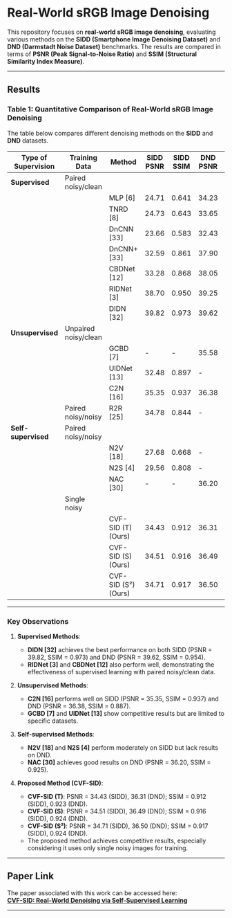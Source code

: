# **Real-World sRGB Image Denoising**

This repository focuses on **real-world sRGB image denoising**, evaluating various methods on the **SIDD (Smartphone Image Denoising Dataset)** and **DND (Darmstadt Noise Dataset)** benchmarks. The results are compared in terms of **PSNR (Peak Signal-to-Noise Ratio)** and **SSIM (Structural Similarity Index Measure)**.

---

## **Results**

### **Table 1: Quantitative Comparison of Real-World sRGB Image Denoising**
The table below compares different denoising methods on the **SIDD** and **DND** datasets.

| Type of Supervision | Training Data          | Method               | SIDD PSNR | SIDD SSIM | DND PSNR | DND SSIM |
|---------------------|------------------------|----------------------|-----------|-----------|----------|----------|
| **Supervised**      | Paired noisy/clean     |                      |           |           |          |          |
|                     |                        | MLP [6]              | 24.71     | 0.641     | 34.23    | 0.833    |
|                     |                        | TNRD [8]             | 24.73     | 0.643     | 33.65    | 0.830    |
|                     |                        | DnCNN [33]           | 23.66     | 0.583     | 32.43    | 0.790    |
|                     |                        | DnCNN+ [33]          | 32.59     | 0.861     | 37.90    | 0.943    |
|                     |                        | CBDNet [12]          | 33.28     | 0.868     | 38.05    | 0.942    |
|                     |                        | RIDNet [3]           | 38.70     | 0.950     | 39.25    | 0.952    |
|                     |                        | DIDN [32]            | 39.82     | 0.973     | 39.62    | 0.954    |
| **Unsupervised**    | Unpaired noisy/clean   |                      |           |           |          |          |
|                     |                        | GCBD [7]             | -         | -         | 35.58    | 0.922    |
|                     |                        | UIDNet [13]          | 32.48     | 0.897     | -        | -        |
|                     |                        | C2N [16]             | 35.35     | 0.937     | 36.38    | 0.887    |
|                     | Paired noisy/noisy     | R2R [25]             | 34.78     | 0.844     | -        | -        |
| **Self-supervised** | Paired noisy/noisy     |                      |           |           |          |          |
|                     |                        | N2V [18]             | 27.68     | 0.668     | -        | -        |
|                     |                        | N2S [4]              | 29.56     | 0.808     | -        | -        |
|                     |                        | NAC [30]             | -         | -         | 36.20    | 0.925    |
|                     | Single noisy           |                      |           |           |          |          |
|                     |                        | CVF-SID (T) (Ours)   | 34.43     | 0.912     | 36.31    | 0.923    |
|                     |                        | CVF-SID (S) (Ours)   | 34.51     | 0.916     | 36.49    | 0.924    |
|                     |                        | CVF-SID (S²) (Ours)  | 34.71     | 0.917     | 36.50    | 0.924    |

---

### **Key Observations**
1. **Supervised Methods**:
   - **DIDN [32]** achieves the best performance on both SIDD (PSNR = 39.82, SSIM = 0.973) and DND (PSNR = 39.62, SSIM = 0.954).
   - **RIDNet [3]** and **CBDNet [12]** also perform well, demonstrating the effectiveness of supervised learning with paired noisy/clean data.

2. **Unsupervised Methods**:
   - **C2N [16]** performs well on SIDD (PSNR = 35.35, SSIM = 0.937) and DND (PSNR = 36.38, SSIM = 0.887).
   - **GCBD [7]** and **UIDNet [13]** show competitive results but are limited to specific datasets.

3. **Self-supervised Methods**:
   - **N2V [18]** and **N2S [4]** perform moderately on SIDD but lack results on DND.
   - **NAC [30]** achieves good results on DND (PSNR = 36.20, SSIM = 0.925).

4. **Proposed Method (CVF-SID)**:
   - **CVF-SID (T)**: PSNR = 34.43 (SIDD), 36.31 (DND); SSIM = 0.912 (SIDD), 0.923 (DND).
   - **CVF-SID (S)**: PSNR = 34.51 (SIDD), 36.49 (DND); SSIM = 0.916 (SIDD), 0.924 (DND).
   - **CVF-SID (S²)**: PSNR = 34.71 (SIDD), 36.50 (DND); SSIM = 0.917 (SIDD), 0.924 (DND).
   - The proposed method achieves competitive results, especially considering it uses only single noisy images for training.

---

## **Paper Link**
The paper associated with this work can be accessed here:  
[**CVF-SID: Real-World Denoising via Self-Supervised Learning**](https://arxiv.org/pdf/2203.13009)

---
